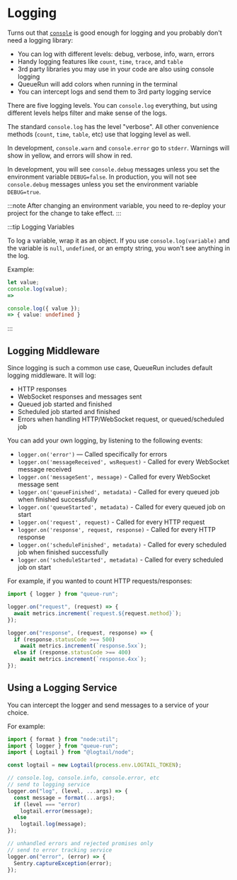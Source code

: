 # Logging

Turns out that [`console`](https://developer.mozilla.org/en-US/docs/Web/API/console) is good enough for logging and you probably don't need a logging library:

* You can log with different levels: debug, verbose, info, warn, errors
* Handy logging features like `count`, `time`, `trace`, and `table`
* 3rd party libraries you may use in your code are also using console logging
* QueueRun will add colors when running in the terminal
* You can intercept logs and send them to 3rd party logging service

There are five logging levels. You can `console.log` everything, but using different levels helps filter and make sense of the logs.

The standard `console.log` has the level "verbose". All other convenience methods (`count`, `time`, `table`, etc) use that logging level as well.

In development, `console.warn` and `console.error` go to `stderr`. Warnings will show in yellow, and errors will show in red.

In development, you will see `console.debug` messages unless you set the environment variable `DEBUG=false`.  In production, you will not see `console.debug` messages unless you set the environment variable `DEBUG=true`.

:::note
After changing an environment variable, you need to re-deploy your project for the change to take effect.
:::

:::tip Logging Variables

To log a variable, wrap it as an object. If you use `console.log(variable)` and the variable is `null`, `undefined`, or an empty string, you won't see anything in the log.

Example:

```ts
let value;
console.log(value);
=> 

console.log({ value });
=> { value: undefined }
```
:::


## Logging Middleware

Since logging is such a common use case, QueueRun includes default logging middleware. It will log:

* HTTP responses
* WebSocket responses and messages sent
* Queued job started and finished
* Scheduled job started and finished
* Errors when handling HTTP/WebSocket request, or queued/scheduled job

You can add your own logging, by listening to the following events:

- `logger.on('error')` — Called specifically for errors
- `logger.on('messageReceived', wsRequest)` - Called for every WebSocket message received
- `logger.on('messageSent', message)` - Called for every WebSocket message sent
- `logger.on('queueFinished', metadata)` - Called for every queued job when finished successfully
- `logger.on('queueStarted', metadata)` - Called for every queued job on start
- `logger.on('request', request)` - Called for every HTTP request
- `logger.on('response', request, response)` - Called for every HTTP response
- `logger.on('scheduleFinished', metadata)` - Called for every scheduled job when finished successfully
- `logger.on('scheduleStarted', metadata)` - Called for every scheduled job on start

For example, if you wanted to count HTTP requests/responses:

```ts title=index.ts
import { logger } from "queue-run";

logger.on("request", (request) => {
  await metrics.increment(`request.${request.method}`);
});

logger.on("response", (request, response) => {
  if (response.statusCode >== 500)
    await metrics.increment(`response.5xx`);
  else if (response.statusCode >== 400)
    await metrics.increment(`response.4xx`);
});
```


## Using a Logging Service

You can intercept the logger and send messages to a service of your choice.

For example:

```ts title=index.ts
import { format } from "node:util";
import { logger } from "queue-run";
import { Logtail } from "@logtail/node";

const logtail = new Logtail(process.env.LOGTAIL_TOKEN);

// console.log, console.info, console.error, etc
// send to logging service
logger.on("log", (level, ...args) => {
  const message = format(...args);
  if (level === "error)
    logtail.error(message);
  else
    logtail.log(message);
});

// unhandled errors and rejected promises only
// send to error tracking service
logger.on("error", (error) => {
  Sentry.captureException(error);
});
```
